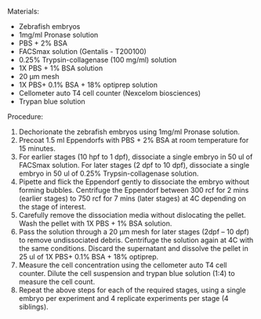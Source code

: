 Materials:
- Zebrafish embryos
- 1mg/ml Pronase solution
- PBS + 2% BSA
- FACSmax solution (Gentalis - T200100)
- 0.25% Trypsin-collagenase (100 mg/ml) solution
- 1X PBS + 1% BSA solution
- 20 μm mesh
- 1X PBS+ 0.1% BSA + 18% optiprep solution
- Cellometer auto T4 cell counter (Nexcelom biosciences)
- Trypan blue solution

Procedure:
1. Dechorionate the zebrafish embryos using 1mg/ml Pronase solution.
2. Precoat 1.5 ml Eppendorfs with PBS + 2% BSA at room temperature for 15 minutes.
3. For earlier stages (10 hpf to 1 dpf), dissociate a single embryo in 50 ul of FACSmax solution. For later stages (2 dpf to 10 dpf), dissociate a single embryo in 50 ul of 0.25% Trypsin-collagenase solution.
4. Pipette and flick the Eppendorf gently to dissociate the embryo without forming bubbles. Centrifuge the Eppendorf between 300 rcf for 2 mins (earlier stages) to 750 rcf for 7 mins (later stages) at 4C depending on the stage of interest.
5. Carefully remove the dissociation media without dislocating the pellet. Wash the pellet with 1X PBS + 1% BSA solution.
6. Pass the solution through a 20 μm mesh for later stages (2dpf – 10 dpf) to remove undissociated debris. Centrifuge the solution again at 4C with the same conditions. Discard the supernatant and dissolve the pellet in 25 ul of 1X PBS+ 0.1% BSA + 18% optiprep.
7. Measure the cell concentration using the cellometer auto T4 cell counter. Dilute the cell suspension and trypan blue solution (1:4) to measure the cell count.
8. Repeat the above steps for each of the required stages, using a single embryo per experiment and 4 replicate experiments per stage (4 siblings).

